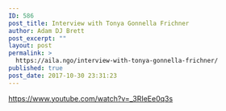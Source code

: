 ```yaml
---
ID: 586
post_title: Interview with Tonya Gonnella Frichner
author: Adam DJ Brett
post_excerpt: ""
layout: post
permalink: >
  https://aila.ngo/interview-with-tonya-gonnella-frichner/
published: true
post_date: 2017-10-30 23:31:23
---
```

https://www.youtube.com/watch?v=_3RIeEe0q3s